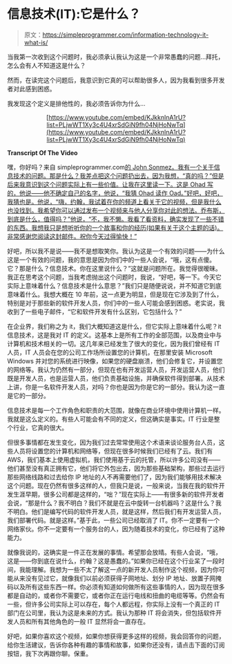 # 信息技术(IT):它是什么？

> 原文：<https://simpleprogrammer.com/information-technology-it-what-is/>

当我第一次收到这个问题时，我必须承认我认为这是一个非常愚蠢的问题…拜托，怎么会有人不知道这是什么？

然而，在读完这个问题后，我意识到它真的可以帮助很多人，因为我看到很多开发者对此感到困惑。

我发现这个定义是排他性的，我必须告诉你为什么…

<center>

[https://www.youtube.com/embed/KJkknlnA1rU?list=PLjwWT1Xy3c4U4xrSdGiN9fh04NjHoNwTq](https://www.youtube.com/embed/KJkknlnA1rU?list=PLjwWT1Xy3c4U4xrSdGiN9fh04NjHoNwTq)

</center>

**Transcript Of The Video**

嘿，你好吗？来自 simpleprogrammer.com[的 John Sonmez。我有一个关于信息技术的问题。那是什么？我差点把这个问题扔出去，因为我想，“真的吗？”但是后来我意识到这个问题实际上有一些价值。让我在这里读一下。这是 Ohad 写的，他说——他不确定自己的名字，他说，“我猜 Ohad 读作 Oad。”好吧，好吧，我猜也是。他说，“嗨，约翰，我试着在你的频道上看关于它的视频，但是我什么也没找到。我希望你可以通过发布一个视频来与他人分享你对此的想法。乔布斯，到底是什么，值得吗？”他说，“不，我不懒。我看了看资料，确实发现了一些不错的东西。我想我只是想听听你的一个故事和你的经历(如果有关于这个主题的话)。非常感谢您阅读这封邮件。祝你今天过得愉快！”](http://simpleprogrammer.com)

好吧，所以我不是说——我不是想取笑你。我认为这是一个有效的问题——为什么这是一个有效的问题，我的意思是因为你们中的一些人会说，“哦，这有点傻。它？那是什么？信息技术。你在这里说什么？”这就是问题所在。我觉得很暧昧。我正在思考这个问题，当我考虑抛出这个问题时，我说，“好吧，等一下。今天它实际上意味着什么？信息技术是什么意思？”我们只是随便说说，并不知道它到底意味着什么。我想大概在 10 年前，这一点更为明显，但是现在它涉及到了什么，特别是对于那些新的软件开发人员，你们中的一些人可能会感到困惑。老实说，我收到了一些电子邮件，“它和软件开发有什么区别，它包括什么？”

在企业界，我们称之为 it，我们大概知道这是什么，但它实际上意味着什么呢？it 信息技术，这是我对 IT 的定义。这基本上是所有工作的全部范围，以及商业中与计算机和技术相关的一切。这几年来已经发生了很大的变化，因为我们曾经有 IT 人员，IT 人员会在您的公司工作场所设置您的计算机，在那里安装 Microsoft Windows 并对您的系统进行映像，如果您的硬盘崩溃，他们会修复它，并设置您的网络等。我认为仍然有一部分，但现在也有开发运营人员，开发运营人员，他们既是开发人员，也是运营人员，他们负责基础设施，并确保软件得到部署。从技术上讲，你是一名软件开发人员，对吗？你也是因为你是它的一部分。我认为这一直是它的一部分。

信息技术是每一个工作角色和职责的大范围，就像在商业环境中使用计算机一样。我就是这么定义的。有些人可能会有不同的定义，但这确实是事实。IT 行业是整个行业，它真的很大。

但很多事情都在发生变化，因为我们过去常常使用这个术语来谈论服务台人员，这些人员将设置您的计算机和网络等，但现在很多时候我们已经有了云。我们有 AWS，我们基本上使用虚拟机，我们使用基于云的托管，所以许多公司没有——他们甚至没有真正拥有它，他们将它外包出去，因为那些基础架构，那些过去运行那些网络线路和过去给你 IP 地址的人不再需要他们了，因为我们能够用技术解决这个问题。现在仍然有很多这样的人，但我只是说，一般来说，当我在我的软件开发生涯早期，很多公司都是这样的，“咄？”现在实际上——有很多新的软件开发者会说，“那是什么？我不明白？我们不就是在云中旋转一台机器吗？这是什么？我不明白。他们是编写代码的软件开发人员，就是这样，然后我们有开发运营人员，我们部署代码。就是这样。”基于此，一些公司已经取消了 IT。你不一定要有一个网络家伙。你不一定要有一个服务台的人，因为随着技术的变化，你已经有了这种能力。

就像我说的，这确实是一件正在发展的事情。希望那会放晴。有些人会说，“哦，这是——你到底在说什么，约翰？这是愚蠢的。”如果你已经在这个行业呆了一段时间，我能理解。我想为一些不太了解这一点的新开发人员制作这个视频，因为你可能从来没有见过它，就像我们以前必须获得子网地址、划分 IP 地址、放置子网掩码以及所有这些东西一样。你必须有知道如何做所有这些事情的人，因为现在很多都是自动的，或者你不需要它，或者你正在运行电线和扭曲的电缆等等。仍然会有一些，但许多公司实际上可以存在，每个人都远程，你实际上没有一个真正的 IT 部门在公司里，我认为这是未来的方式。我认为那种 IT 将会消失，但包括软件开发人员和所有其他角色的一般 IT 显然将会一直存在。

好吧，如果你喜欢这个视频，如果你想获得更多这样的视频，我会回答你的问题，给你生活建议，告诉你各种有趣的事情和故事，如果你还没有，请点击下面的订阅按钮，我下次再跟你聊。保重。